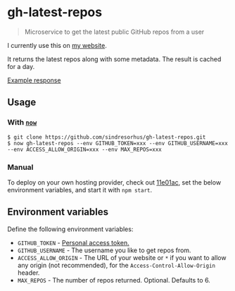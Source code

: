 # gh-latest-repos

> Microservice to get the latest public GitHub repos from a user

I currently use this on [my website](https://sindresorhus.com/#projects).

It returns the latest repos along with some metadata. The result is cached for a day.

[Example response](example-response.json)


## Usage

### With [`now`](https://now.sh)

```
$ git clone https://github.com/sindresorhus/gh-latest-repos.git
$ now gh-latest-repos --env GITHUB_TOKEN=xxx --env GITHUB_USERNAME=xxx --env ACCESS_ALLOW_ORIGIN=xxx --env MAX_REPOS=xxx
```

### Manual

To deploy on your own hosting provider, check out [11e01ac](https://github.com/sindresorhus/gh-latest-repos/commit/11e01acb0d0fd40d69c03155e9862b4cdc71b6f2), set the below environment variables, and start it with `npm start`.


## Environment variables

Define the following environment variables:

- `GITHUB_TOKEN` - [Personal access token.](https://github.com/settings/tokens/new?description=gh-latest-repos)
- `GITHUB_USERNAME` - The username you like to get repos from.
- `ACCESS_ALLOW_ORIGIN` - The URL of your website or `*` if you want to allow any origin (not recommended), for the `Access-Control-Allow-Origin` header.
- `MAX_REPOS` - The number of repos returned. Optional. Defaults to 6.

